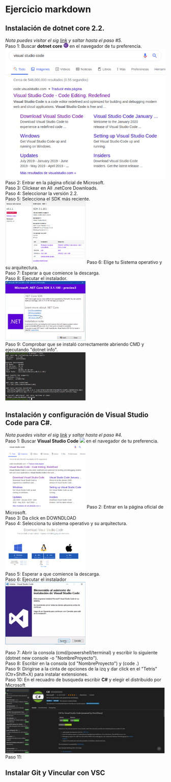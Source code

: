 # Ejercicio markdown
## Instalación de dotnet core 2.2.
*Nota puedes visitar el sig [link](https://dotnet.microsoft.com/download/dotnet-core) y saltar hasta el paso #5.*  
Paso 1: Buscar **dotnet core** <img src=./img/dnt.png width=3% length=3%> en el navegador de tu preferencia.  
<img src=./img/bus-vsc.png>
Paso 2: Entrar en la página oficial de Microsoft.  
Paso 3: Clickear en All .netCore Downloads.  
Paso 4: Seleccionar la versión 2.2.  
Paso 5: Selecciona el SDK más reciente.  
<img src=./img/vers-dnt.png width=50% length=50%>
Paso 6: Elige tu Sistema operativo y su arquitectura.  
Paso 7: Esperar a que comience la descarga.  
Paso 8: Ejecutar el instalador.  
<img src=./img/ins-dnt.png width=50% length=50%>  
Paso 9: Comprobar que se instaló correctamente abriendo CMD y ejecutando "dotnet info".  
<img src=./img/terminal-dnt.png width=50% legth=50%>

## Instalación y configuración de Visual Studio Code para C#.
*Nota puedes visitar el sig [link](https://code.visualstudio.com/download) y saltar hasta el paso #4.*  
Paso 1: Buscar **Visual Studio Code** <img src=VSC.png width=8% legth=8%> en el navegador de tu preferencia.  
<img src=./img/bus-vsc.png width=50% length=50%> 
Paso 2: Entrar en la página oficial de Microsoft.  
Paso 3: Da click en DOWNDLOAD  
Paso 4: Selecciona tu sistema operativo y su arquitectura.  
<img src=./img/vers-vsc.png width=50% length=50%>  
Paso 5: Esperar a que comience la descarga.  
Paso 6: Ejecutar el instalador  
<img src=./img/ins-vsc.png width=50% length=50%>

Paso 7: Abrir la consola (cmd/powershell/terminal) y escribir lo siguiente (dotnet new console -o "NombreProyecto").    
Paso 8: Escribir en la consola (cd "NombreProyecto") y (code .)  
Paso 9: Dirigirse a la cinta de opciones de la izq y dar click en el "Tetris" (Ctr+Shift+X) para instalar extensiones.  
Paso 10: En el recuadro de busqueda escribir **C#** y elegir el distribuido por Microsoft  
<img src=./img/ext-c.png>
Paso 11:

## Instalar Git y Vincular con VSC